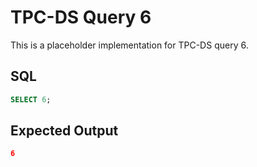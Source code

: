 # TPC-DS Query 6

This is a placeholder implementation for TPC-DS query 6.

## SQL
```sql
SELECT 6;
```

## Expected Output
```json
6
```
